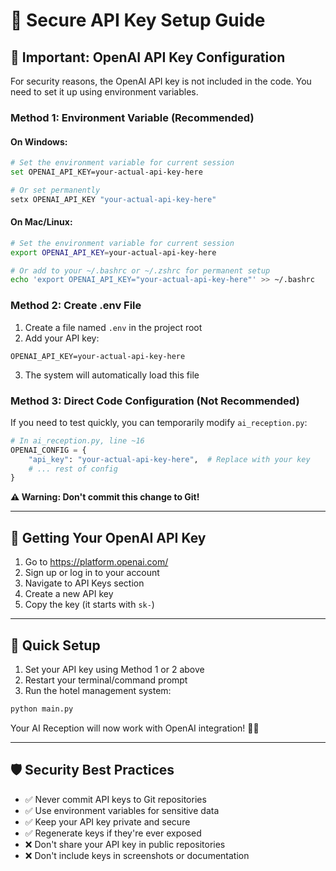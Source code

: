 # 🔐 **Secure API Key Setup Guide**

## 🎯 **Important: OpenAI API Key Configuration**

For security reasons, the OpenAI API key is not included in the code. You need to set it up using environment variables.

### **Method 1: Environment Variable (Recommended)**

#### **On Windows:**
```bash
# Set the environment variable for current session
set OPENAI_API_KEY=your-actual-api-key-here

# Or set permanently
setx OPENAI_API_KEY "your-actual-api-key-here"
```

#### **On Mac/Linux:**
```bash
# Set the environment variable for current session
export OPENAI_API_KEY=your-actual-api-key-here

# Or add to your ~/.bashrc or ~/.zshrc for permanent setup
echo 'export OPENAI_API_KEY="your-actual-api-key-here"' >> ~/.bashrc
```

### **Method 2: Create .env File**

1. Create a file named `.env` in the project root
2. Add your API key:
```
OPENAI_API_KEY=your-actual-api-key-here
```
3. The system will automatically load this file

### **Method 3: Direct Code Configuration (Not Recommended)**

If you need to test quickly, you can temporarily modify `ai_reception.py`:
```python
# In ai_reception.py, line ~16
OPENAI_CONFIG = {
    "api_key": "your-actual-api-key-here",  # Replace with your key
    # ... rest of config
}
```

**⚠️ Warning: Don't commit this change to Git!**

---

## 🔧 **Getting Your OpenAI API Key**

1. Go to https://platform.openai.com/
2. Sign up or log in to your account
3. Navigate to API Keys section
4. Create a new API key
5. Copy the key (it starts with `sk-`)

---

## 🚀 **Quick Setup**

1. Set your API key using Method 1 or 2 above
2. Restart your terminal/command prompt
3. Run the hotel management system:
```bash
python main.py
```

Your AI Reception will now work with OpenAI integration! 🤖✨

---

## 🛡️ **Security Best Practices**

- ✅ Never commit API keys to Git repositories
- ✅ Use environment variables for sensitive data
- ✅ Keep your API key private and secure
- ✅ Regenerate keys if they're ever exposed
- ❌ Don't share your API key in public repositories
- ❌ Don't include keys in screenshots or documentation 
